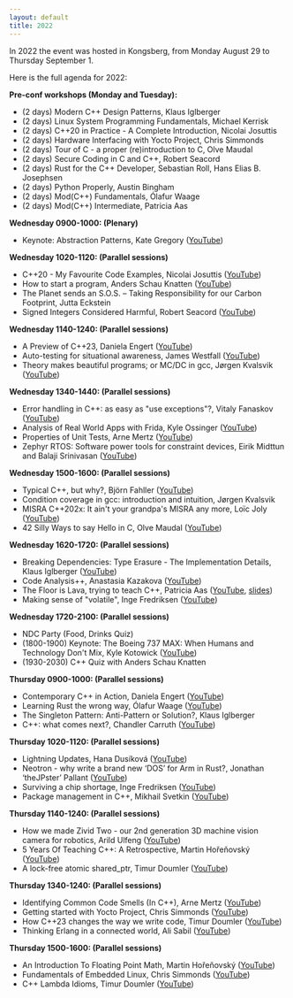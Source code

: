 ```yaml
---
layout: default
title: 2022
---
```


In 2022 the event was hosted in Kongsberg, from Monday August 29 to Thursday September 1.

Here is the full agenda for 2022:

__Pre-conf workshops (Monday and Tuesday):__

- (2 days) Modern C++ Design Patterns, Klaus Iglberger
- (2 days) Linux System Programming Fundamentals, Michael Kerrisk
- (2 days) C++20 in Practice - A Complete Introduction, Nicolai Josuttis
- (2 days) Hardware Interfacing with Yocto Project, Chris Simmonds
- (2 days) Tour of C - a proper (re)introduction to C, Olve Maudal
- (2 days) Secure Coding in C and C++, Robert Seacord
- (2 days) Rust for the C++ Developer, Sebastian Roll, Hans Elias B. Josephsen
- (2 days) Python Properly, Austin Bingham
- (2 days) Mod(C++) Fundamentals, Ólafur Waage
- (2 days) Mod(C++) Intermediate, Patricia Aas

__Wednesday 0900-1000: (Plenary)__

- Keynote: Abstraction Patterns, Kate Gregory ([YouTube](https://youtu.be/rfIX0FzKHF0))

__Wednesday 1020-1120: (Parallel sessions)__

- C++20 - My Favourite Code Examples, Nicolai Josuttis ([YouTube](https://youtu.be/ailViuK1gmk))
- How to start a program, Anders Schau Knatten ([YouTube](https://youtu.be/OGPmZzhDPYw))
- The Planet sends an S.O.S. – Taking Responsibility for our Carbon Footprint, Jutta Eckstein
- Signed Integers Considered Harmful, Robert Seacord ([YouTube](https://youtu.be/Fa8qcOd18Hc))

__Wednesday 1140-1240: (Parallel sessions)__

- A Preview of C++23, Daniela Engert ([YouTube](https://youtu.be/r8c6ws9Tow0))
- Auto-testing for situational awareness, James Westfall ([YouTube](https://youtu.be/zJIqq1XsPsg))
- Theory makes beautiful programs; or MC/DC in gcc, Jørgen Kvalsvik ([YouTube](https://youtu.be/VDiRdzdwgNc))

__Wednesday 1340-1440: (Parallel sessions)__

- Error handling in C++: as easy as "use exceptions"?, Vitaly Fanaskov ([YouTube](https://youtu.be/4H8IZyVEHaE))
- Analysis of Real World Apps with Frida, Kyle Ossinger ([YouTube](https://youtu.be/8PD6vRBgQrg))
- Properties of Unit Tests, Arne Mertz ([YouTube](https://youtu.be/5ZZUPk8wKWY))
- Zephyr RTOS: Software power tools for constraint devices, Eirik Midttun and Balaji Srinivasan  ([YouTube](https://youtu.be/5igL_-Je83g))

__Wednesday 1500-1600: (Parallel sessions)__

- Typical C++, but why?, Björn Fahller ([YouTube](https://youtu.be/PmVmaT1JNbw))
- Condition coverage in gcc: introduction and intuition, Jørgen Kvalsvik
- MISRA C++202x: It ain't your grandpa's MISRA any more, Loïc Joly ([YouTube](https://youtu.be/RwSaDVubdKk))
- 42 Silly Ways to say Hello in C, Olve Maudal ([YouTube](https://youtu.be/qIblgUnkR0M))

__Wednesday 1620-1720: (Parallel sessions)__

- Breaking Dependencies: Type Erasure - The Implementation Details, Klaus Iglberger ([YouTube](https://youtu.be/gvov-0CVYZc))
- Code Analysis++, Anastasia Kazakova ([YouTube](https://youtu.be/Icg248MNt2Q))
- The Floor is Lava, trying to teach C++, Patricia Aas ([YouTube](https://youtu.be/qnHpjgYekZs), [slides](https://github.com/patricia-gallardo/lava))
- Making sense of "volatile", Inge Fredriksen ([YouTube](https://youtu.be/MNIqT6msRZY))

__Wednesday 1720-2100: (Parallel sessions)__

- NDC Party (Food, Drinks Quiz)
- (1800-1900) Keynote: The Boeing 737 MAX: When Humans and Technology Don't Mix, Kyle Kotowick ([YouTube](https://youtu.be/opRbU6WZH9s))
- (1930-2030) C++ Quiz with Anders Schau Knatten

__Thursday 0900-1000: (Parallel sessions)__

- Contemporary C++ in Action, Daniela Engert ([YouTube](https://youtu.be/lHCisBcw3kA))
- Learning Rust the wrong way, Ólafur Waage ([YouTube](https://youtu.be/DL9LANLg5EA))
- The Singleton Pattern: Anti-Pattern or Solution?,  Klaus Iglberger
- C++: what comes next?, Chandler Carruth ([YouTube](https://youtu.be/MLmdy1ZMM9Y))

__Thursday 1020-1120: (Parallel sessions)__

- Lightning Updates, Hana Dusíková ([YouTube](https://youtu.be/Ls8PLTO3Qas))
- Neotron - why write a brand new ‘DOS’ for Arm in Rust?, Jonathan ‘theJPster’ Pallant ([YouTube](https://youtu.be/Gnyc75TRF1o))
- Surviving a chip shortage, Inge Fredriksen ([YouTube](https://youtu.be/IMkOCp0Q3zM))
- Package management in C++, Mikhail Svetkin ([YouTube](https://youtu.be/b4gJtXfrNfU))

__Thursday 1140-1240: (Parallel sessions)__

- How we made Zivid Two - our 2nd generation 3D machine vision camera for robotics, Arild Ulfeng ([YouTube](https://youtu.be/Ou0NjIIM7PM))
- 5 Years Of Teaching C++: A Retrospective, Martin Hořeňovský ([YouTube](https://youtu.be/e_zJYwB6eB0))
- A lock-free atomic shared_ptr, Timur Doumler ([YouTube](https://youtu.be/WHe-8Nzx9Ag))

__Thursday 1340-1240: (Parallel sessions)__

- Identifying Common Code Smells (In C++), Arne Mertz ([YouTube](https://youtu.be/AriG-Wo3BYQ))
- Getting started with Yocto Project, Chris Simmonds ([YouTube](https://youtu.be/8M8U1EgnUVw))
- How C++23 changes the way we write code, Timur Doumler ([YouTube](https://youtu.be/HdZTw5qLg6A))
- Thinking Erlang in a connected world, Ali Sabil ([YouTube](https://youtu.be/cPbikKfDBNg))

__Thursday 1500-1600: (Parallel sessions)__

- An Introduction To Floating Point Math, Martin Hořeňovský ([YouTube](https://youtu.be/kmQQtoQ-Moc))
- Fundamentals of Embedded Linux, Chris Simmonds ([YouTube](https://youtu.be/BdKyq56Cijo))
- C++ Lambda Idioms, Timur Doumler ([YouTube](https://youtu.be/W4cnO36kihs))
